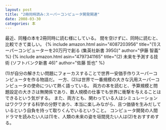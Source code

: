 ```yaml
---
layout: post
title: "2冊同時読み:スーパーコンピュータ開発関連"
date: 2008-03-30
categories: 本
---
```

最近、同種の本を2冊同時に読む様にしている。
間を空けずに、同時に読むと、比較できて楽しい。
{% include amazon.html asin="4087203956" title="(1)スーパーコンピューターを20万円で創る (集英社新書 395G)" author="伊藤 智義" %}
{% include amazon.html asin="4797341165" title="(2) 未来を予測する技術 (ソフトバンク新書 46)" author="佐藤 哲也" %}

(1)が自分の解きたい問題にフォーカスすることで世界一安価手作りスーパーコンピュータを作る物語だ。
一方、(2)は世界で一番規模の大きな汎用スーパーコンピュータの使命について熱く語っている。
両方の本を読むと、予算規模と問題設定の大きさは無関係であり、数人規模の仕事でも世界に衝撃を与えることはできるという気がする。
また、両方とも、関わっている人はシミュレーションはワクワクする科学の分野であり、本当に楽しみながら、且つ価値を生みだしているという自負を持って取りくんでいるということ。
コンピュータ開発の人間ドラマを読みたい人は(1)を、人類の未来の姿を垣間見たい人は(2)をおすすめする。
